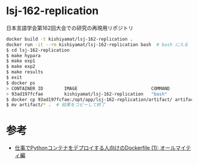 # lsj-162-replication
日本言語学会第162回大会での研究の再現用リポジトリ

```sh
docker build -t kishiyamat/lsj-162-replication .
docker run -it --rm kishiyamat/lsj-162-replication bash  # bash に入る
$ cd lsj-162-replication
$ make hypara
$ make exp1
$ make exp2
$ make results
$ exit
$ docker ps
> CONTAINER ID        IMAGE                            COMMAND             CREATED             STATUS              PORTS               NAMES
> 93ad197fcfae        kishiyamat/lsj-162-replication   "bash"              5 seconds ago       Up 4 seconds                            friendly_wilson
$ docker cp 93ad197fcfae:/opt/app/lsj-162-replication/artifact/ artifact/
$ mv artifact/* .  # 結果をコピーして終了
```

# 参考

- [仕事でPythonコンテナをデプロイする人向けのDockerfile (1): オールマイティ編](https://future-architect.github.io/articles/20200513/)

